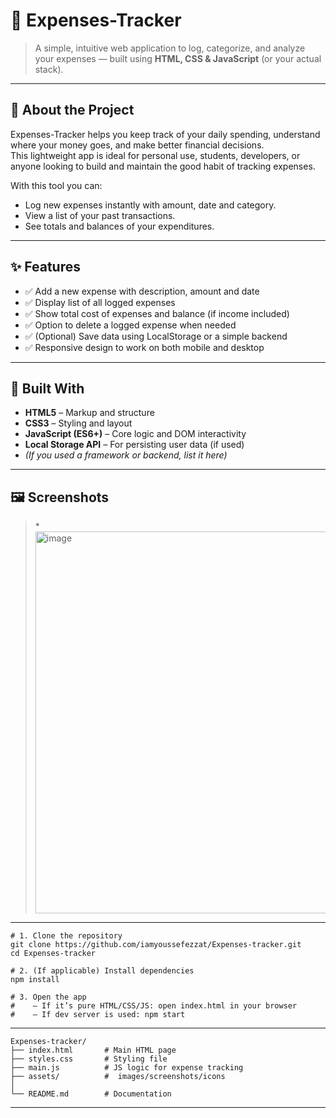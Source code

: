 # 🧾 Expenses-Tracker

> A simple, intuitive web application to log, categorize, and analyze your expenses — built using **HTML, CSS & JavaScript** (or your actual stack).

---


## 🧠 About the Project  
Expenses-Tracker helps you keep track of your daily spending, understand where your money goes, and make better financial decisions.  
This lightweight app is ideal for personal use, students, developers, or anyone looking to build and maintain the good habit of tracking expenses.

With this tool you can:
- Log new expenses instantly with amount, date and category.  
- View a list of your past transactions.  
- See totals and balances of your expenditures.  


---

## ✨ Features  
- ✅ Add a new expense with description, amount and date  
- ✅ Display list of all logged expenses  
- ✅ Show total cost of expenses and balance (if income included)  
- ✅ Option to delete a logged expense when needed  
- ✅ (Optional) Save data using LocalStorage or a simple backend  
- ✅ Responsive design to work on both mobile and desktop  

---

## 🧱 Built With  
- **HTML5** – Markup and structure  
- **CSS3** – Styling and layout  
- **JavaScript (ES6+)** – Core logic and DOM interactivity  
- **Local Storage API** – For persisting user data (if used)  
- *(If you used a framework or backend, list it here)*  

---

## 🖼️ Screenshots  
> *<img width="1299" height="611" alt="image" src="https://github.com/user-attachments/assets/908f942b-35b7-4b92-a1f4-604c92d8a3a3" />

----
```
# 1. Clone the repository
git clone https://github.com/iamyoussefezzat/Expenses-tracker.git
cd Expenses-tracker

# 2. (If applicable) Install dependencies
npm install

# 3. Open the app 
#    – If it’s pure HTML/CSS/JS: open index.html in your browser  
#    – If dev server is used: npm start

```
-----
```
Expenses-tracker/
├── index.html       # Main HTML page  
├── styles.css       # Styling file  
├── main.js          # JS logic for expense tracking  
├── assets/          #  images/screenshots/icons  
│   
└── README.md        # Documentation

```
-----

